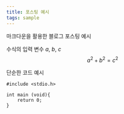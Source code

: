 ```yaml
---
title: 포스팅 예시
tags: sample
---
```


마크다운을 활용한 블로그 포스팅 예시

수식의 입력 
변수 $a$, $b$, $c$
$$
a^2 + b^2 = c^2
$$

단순한 코드 예시
```
#include <stdio.h>

int main (void){
    return 0;
}
```
